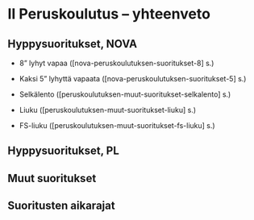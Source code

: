 # II Peruskoulutus – yhteenveto

## Hyppysuoritukset, NOVA
-   8” lyhyt vapaa (\[nova-peruskoulutuksen-suoritukset-8\] s.)

-   Kaksi 5” lyhyttä vapaata
    (\[nova-peruskoulutuksen-suoritukset-5\] s.)

-   Selkälento (\[peruskoulutuksen-muut-suoritukset-selkalento\] s.)

-   Liuku (\[peruskoulutuksen-muut-suoritukset-liuku\] s.)

-   FS-liuku (\[peruskoulutuksen-muut-suoritukset-fs-liuku\] s.)
## Hyppysuoritukset, PL
## Muut suoritukset
## Suoritusten aikarajat

